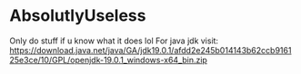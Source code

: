 # AbsolutlyUseless

Only do stuff if u know what it does lol
For java jdk visit: https://download.java.net/java/GA/jdk19.0.1/afdd2e245b014143b62ccb916125e3ce/10/GPL/openjdk-19.0.1_windows-x64_bin.zip
